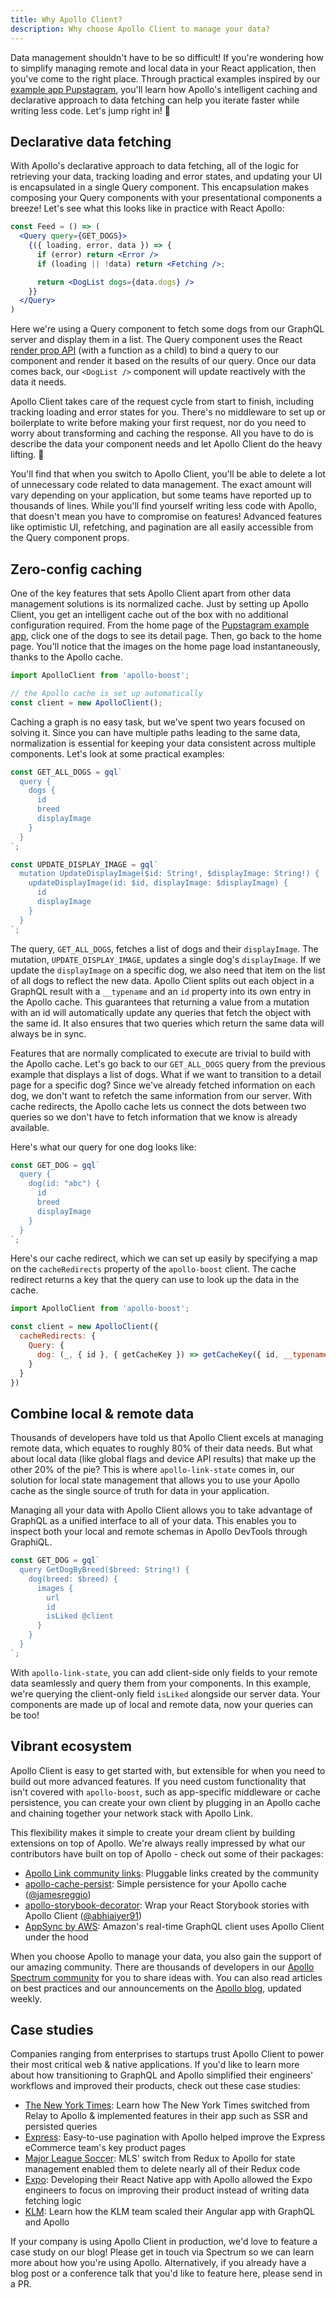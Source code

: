 ```yaml
---
title: Why Apollo Client?
description: Why choose Apollo Client to manage your data?
---
```


Data management shouldn't have to be so difficult! If you're wondering how to simplify managing remote and local data in your React application, then you've come to the right place. Through practical examples inspired by our [example app Pupstagram](https://codesandbox.io/s/r5qp83z0yq), you'll learn how Apollo's intelligent caching and declarative approach to data fetching can help you iterate faster while writing less code. Let's jump right in! 🚀

## Declarative data fetching

With Apollo's declarative approach to data fetching, all of the logic for retrieving your data, tracking loading and error states, and updating your UI is encapsulated in a single Query component. This encapsulation makes composing your Query components with your presentational components a breeze! Let's see what this looks like in practice with React Apollo:

```jsx
const Feed = () => (
  <Query query={GET_DOGS}>
    {({ loading, error, data }) => {
      if (error) return <Error />
      if (loading || !data) return <Fetching />;

      return <DogList dogs={data.dogs} />
    }}
  </Query>
)
```

Here we're using a Query component to fetch some dogs from our GraphQL server and display them in a list. The Query component uses the React [render prop API](https://reactjs.org/docs/render-props.html) (with a function as a child) to bind a query to our component and render it based on the results of our query. Once our data comes back, our `<DogList />` component will update reactively with the data it needs.

Apollo Client takes care of the request cycle from start to finish, including tracking loading and error states for you. There's no middleware to set up or boilerplate to write before making your first request, nor do you need to worry about transforming and caching the response. All you have to do is describe the data your component needs and let Apollo Client do the heavy lifting. 💪

You'll find that when you switch to Apollo Client, you'll be able to delete a lot of unnecessary code related to data management. The exact amount will vary depending on your application, but some teams have reported up to thousands of lines. While you'll find yourself writing less code with Apollo, that doesn't mean you have to compromise on features! Advanced features like optimistic UI, refetching, and pagination are all easily accessible from the Query component props.

## Zero-config caching

One of the key features that sets Apollo Client apart from other data management solutions is its normalized cache. Just by setting up Apollo Client, you get an intelligent cache out of the box with no additional configuration required. From the home page of the [Pupstagram example app](https://codesandbox.io/s/r5qp83z0yq), click one of the dogs to see its detail page. Then, go back to the home page. You'll notice that the images on the home page load instantaneously, thanks to the Apollo cache.

```js
import ApolloClient from 'apollo-boost';

// the Apollo cache is set up automatically
const client = new ApolloClient();
```

Caching a graph is no easy task, but we've spent two years focused on solving it. Since you can have multiple paths leading to the same data, normalization is essential for keeping your data consistent across multiple components. Let's look at some practical examples:

```js
const GET_ALL_DOGS = gql`
  query {
    dogs {
      id
      breed
      displayImage
    }
  }
`;

const UPDATE_DISPLAY_IMAGE = gql`
  mutation UpdateDisplayImage($id: String!, $displayImage: String!) {
    updateDisplayImage(id: $id, displayImage: $displayImage) {
      id
      displayImage
    }
  }
`;
```

The query, `GET_ALL_DOGS`, fetches a list of dogs and their `displayImage`. The mutation, `UPDATE_DISPLAY_IMAGE`, updates a single dog's `displayImage`. If we update the `displayImage` on a specific dog, we also need that item on the list of all dogs to reflect the new data. Apollo Client splits out each object in a GraphQL result with a `__typename` and an `id` property into its own entry in the Apollo cache. This guarantees that returning a value from a mutation with an id will automatically update any queries that fetch the object with the same id. It also ensures that two queries which return the same data will always be in sync.

Features that are normally complicated to execute are trivial to build with the Apollo cache. Let's go back to our `GET_ALL_DOGS` query from the previous example that displays a list of dogs. What if we want to transition to a detail page for a specific dog? Since we've already fetched information on each dog, we don't want to refetch the same information from our server. With cache redirects, the Apollo cache lets us connect the dots between two queries so we don't have to fetch information that we know is already available.

Here's what our query for one dog looks like:

```js
const GET_DOG = gql`
  query {
    dog(id: "abc") {
      id
      breed
      displayImage
    }
  }
`;
```

Here's our cache redirect, which we can set up easily by specifying a map on the `cacheRedirects` property of the `apollo-boost` client. The cache redirect returns a key that the query can use to look up the data in the cache.

```js
import ApolloClient from 'apollo-boost';

const client = new ApolloClient({
  cacheRedirects: {
    Query: {
      dog: (_, { id }, { getCacheKey }) => getCacheKey({ id, __typename: 'Dog' })
    }
  }
})
```

## Combine local & remote data

Thousands of developers have told us that Apollo Client excels at managing remote data, which equates to roughly 80% of their data needs. But what about local data (like global flags and device API results) that make up the other 20% of the pie? This is where `apollo-link-state` comes in, our solution for local state management that allows you to use your Apollo cache as the single source of truth for data in your application.

Managing all your data with Apollo Client allows you to take advantage of GraphQL as a unified interface to all of your data. This enables you to inspect both your local and remote schemas in Apollo DevTools through GraphiQL.

```js
const GET_DOG = gql`
  query GetDogByBreed($breed: String!) {
    dog(breed: $breed) {
      images {
        url
        id
        isLiked @client
      }
    }
  }
`;
```

With `apollo-link-state`, you can add client-side only fields to your remote data seamlessly and query them from your components. In this example, we're querying the client-only field `isLiked` alongside our server data. Your components are made up of local and remote data, now your queries can be too!

## Vibrant ecosystem

Apollo Client is easy to get started with, but extensible for when you need to build out more advanced features. If you need custom functionality that isn't covered with `apollo-boost`, such as app-specific middleware or cache persistence, you can create your own client by plugging in an Apollo cache and chaining together your network stack with Apollo Link.

This flexibility makes it simple to create your dream client by building extensions on top of Apollo. We're always really impressed by what our contributors have built on top of Apollo - check out some of their packages:
- [Apollo Link community links](/docs/link/links/community.html): Pluggable links created by the community
- [apollo-cache-persist](https://blog.apollographql.com/announcing-apollo-cache-persist-cb05aec16325): Simple persistence for your Apollo cache ([@jamesreggio](https://github.com/jamesreggio))
- [apollo-storybook-decorator](https://github.com/abhiaiyer91/apollo-storybook-decorator): Wrap your React Storybook stories with Apollo Client ([@abhiaiyer91](https://github.com/abhiaiyer91))
- [AppSync by AWS](https://blog.apollographql.com/aws-appsync-powered-by-apollo-df61eb706183): Amazon's real-time GraphQL client uses Apollo Client under the hood

When you choose Apollo to manage your data, you also gain the support of our amazing community. There are thousands of developers in our [Apollo Spectrum community](https://spectrum.chat/apollo) for you to share ideas with. You can also read articles on best practices and our announcements on the [Apollo blog](https://blog.apollographql.com/), updated weekly.

## Case studies

Companies ranging from enterprises to startups trust Apollo Client to power their most critical web & native applications. If you'd like to learn more about how transitioning to GraphQL and Apollo simplified their engineers' workflows and improved their products, check out these case studies:

- [The New York Times](https://open.nytimes.com/the-new-york-times-now-on-apollo-b9a78a5038c): Learn how The New York Times switched from Relay to Apollo & implemented features in their app such as SSR and persisted queries
- [Express](https://blog.apollographql.com/changing-the-architecture-of-express-com-23c950d43323): Easy-to-use pagination with Apollo helped improve the Express eCommerce team's key product pages
- [Major League Soccer](https://blog.apollographql.com/reducing-our-redux-code-with-react-apollo-5091b9de9c2a): MLS' switch from Redux to Apollo for state management enabled them to delete nearly all of their Redux code
- [Expo](https://blog.apollographql.com/using-graphql-apollo-at-expo-4c1f21f0f115): Developing their React Native app with Apollo allowed the Expo engineers to focus on improving their product instead of writing data fetching logic
- [KLM](https://youtu.be/T2njjXHdKqw): Learn how the KLM team scaled their Angular app with GraphQL and Apollo

If your company is using Apollo Client in production, we'd love to feature a case study on our blog! Please get in touch via Spectrum so we can learn more about how you're using Apollo. Alternatively, if you already have a blog post or a conference talk that you'd like to feature here, please send in a PR.
